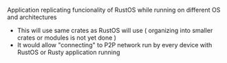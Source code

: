 Application replicating funcionality of RustOS while running on different OS and architectures
- This will use same crates as RustOS will use ( organizing into smaller crates or modules is not yet done )
- It would allow "connecting" to P2P network run by every device with  RustOS or Rusty application running
  
